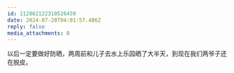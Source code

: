 ```yaml
---
id: 112862122310526459
date: 2024-07-28T04:01:57.486Z
reply: false
media_attachments: 0
---
```


以后一定要做好防晒，两周前和儿子去水上乐园晒了大半天，到现在我们两爷子还在脱皮。

